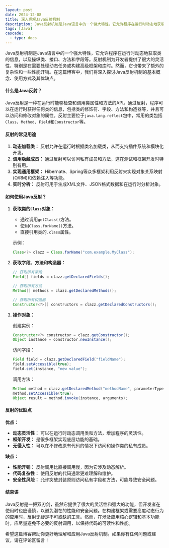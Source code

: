 ```yaml
---
layout: post
date: 2024-12-08
title: 深入理解Java反射机制
description: Java反射机制是Java语言中的一个强大特性，它允许程序在运行时动态地获取类的信息，以及操纵类、接口、方法和字段等。反射机制为开发者提供了很大的灵活性，特别是在需要处理动态任务或构建高级框架和库时。然而，它也带来了额外的复杂性和一些性能开销。在这篇博客中，我们将深入探讨Java反射机制的基本概念、使用方式及其优缺点。
tags: [Java]
cascade:
  - type: docs
---
```



Java反射机制是Java语言中的一个强大特性，它允许程序在运行时动态地获取类的信息，以及操纵类、接口、方法和字段等。反射机制为开发者提供了很大的灵活性，特别是在需要处理动态任务或构建高级框架和库时。然而，它也带来了额外的复杂性和一些性能开销。在这篇博客中，我们将深入探讨Java反射机制的基本概念、使用方式及其优缺点。

#### 什么是Java反射？

Java反射是一种在运行时能够检查和调用类属性和方法的API。通过反射，程序可以在运行时获得任何类的信息，包括类的修饰符、字段、方法和构造器等，并且可以访问和修改对象的属性。反射主要位于`java.lang.reflect`包中，常用的类包括`Class`、`Method`、`Field`和`Constructor`等。

#### 反射的常见用途

1. **动态加载类：** 反射允许在运行时根据类名加载类，从而支持插件系统和模块化开发。
2. **调用隐藏成员：** 通过反射可以访问私有成员和方法，这在测试和框架开发时特别有用。
3. **实现通用框架：** Hibernate、Spring等众多框架利用反射来实现对象关系映射(O/RM)和依赖注入等功能。
4. **实时分析：** 反射可用于生成XML文件、JSON格式数据和在运行时分析对象。

#### 如何使用Java反射？

1. **获取类的`Class`对象：**
   - 通过调用`getClass()`方法。
   - 使用`Class.forName()`方法。
   - 直接引用类的`.class`属性。

   示例：
   ```java
   Class<?> clazz = Class.forName("com.example.MyClass");
   ```

2. **获取字段、方法和构造器：**

   ```java
   // 获取所有字段
   Field[] fields = clazz.getDeclaredFields();

   // 获取所有方法
   Method[] methods = clazz.getDeclaredMethods();

   // 获取所有构造器
   Constructor<?>[] constructors = clazz.getDeclaredConstructors();
   ```

3. **操作对象：**

   创建实例：
   ```java
   Constructor<?> constructor = clazz.getConstructor();
   Object instance = constructor.newInstance();
   ```

   访问字段：
   ```java
   Field field = clazz.getDeclaredField("fieldName");
   field.setAccessible(true);
   field.set(instance, "new value");
   ```

   调用方法：
   ```java
   Method method = clazz.getDeclaredMethod("methodName", parameterTypes);
   method.setAccessible(true);
   Object result = method.invoke(instance, arguments);
   ```

#### 反射的优缺点

**优点：**

- **动态灵活性：** 可以在运行时动态调用类和方法，增加程序的灵活性。
- **框架开发：** 是很多框架实现底层功能的基础。
- **无侵入性：** 可以在不修改原有代码的情况下访问和操作类的私有成员。

**缺点：**

- **性能开销：** 反射调用比直接调用慢，因为它涉及动态解析。
- **代码复杂性：** 使用反射的代码通常更难理解和维护。
- **安全性风险：** 允许突破封装原则访问私有字段和方法，可能导致安全问题。

#### 结束语

Java反射是一把双刃剑，虽然它提供了很大的灵活性和强大的功能，但开发者在使用时也应谨慎，以避免潜在的性能和安全问题。在构建框架或需要高度动态行为的应用时，反射无疑是不可或缺的工具。然而，在涉及应用核心逻辑和基本功能时，应尽量避免不必要的反射调用，以保持代码的可读性和性能。

希望这篇博客帮助你更好地理解和应用Java反射机制。如果你有任何问题或建议，请在评论区留言！